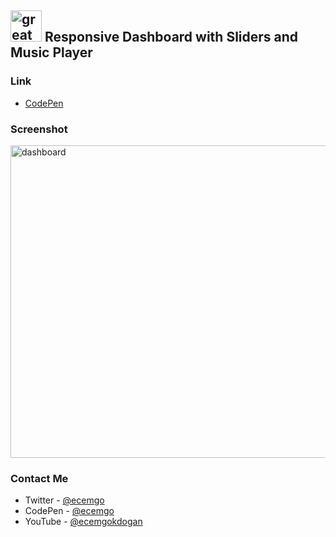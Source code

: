 ## <img src="https://user-images.githubusercontent.com/13468728/233831804-0f5c7ee5-d654-4c13-9c77-a5bd6dc4fe74.jpg" title="great tricks" alt="great tricks" width="50" height="50"/> Responsive Dashboard with Sliders and Music Player

### Link

- [CodePen](https://codepen.io/ecemgo/pen/MWxjXeq)

### Screenshot

<div align="left">
<img src="screenshot.png" title="dashboard" alt="dashboard" width="750" height="500"/>
</div>

### Contact Me

- Twitter - [@ecemgo](https://twitter.com/ecemgo)
- CodePen - [@ecemgo](https://codepen.io/ecemgo)
- YouTube - [@ecemgokdogan](https://www.youtube.com/channel/UCktkPv17cw27PaFGcnZa_aQ)
